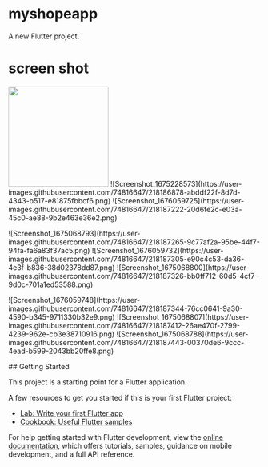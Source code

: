 # myshopeapp

A new Flutter project.
# screen shot
<p float="left">
<img src="https://user-images.githubusercontent.com/74816647/218186865-f7eb98a4-e3b6-4aa2-bcdf-070f75dadd4e.png" width="200" hight="200"  />
![Screenshot_1675228573](https://user-images.githubusercontent.com/74816647/218186878-abddf22f-8d7d-4343-b517-e81875fbbcf6.png)
![Screenshot_1676059725](https://user-images.githubusercontent.com/74816647/218187222-20d6fe2c-e03a-45c0-ae88-9b2e463e36e2.png)
</p>
<p float="left">
![Screenshot_1675068793](https://user-images.githubusercontent.com/74816647/218187265-9c77af2a-95be-44f7-94fa-fa6a83f37ac5.png)
![Screenshot_1676059732](https://user-images.githubusercontent.com/74816647/218187305-e90c4c53-da36-4e3f-b836-38d02378dd87.png)
![Screenshot_1675068800](https://user-images.githubusercontent.com/74816647/218187326-bb0ff712-60d5-4cf7-9d0c-701a1ed53588.png)
</p>
<p float="left">
![Screenshot_1676059748](https://user-images.githubusercontent.com/74816647/218187344-76cc0641-9a30-4590-b345-9711330b32e9.png)
![Screenshot_1675068807](https://user-images.githubusercontent.com/74816647/218187412-26ae470f-2799-4239-962e-cb3e38710916.png)
![Screenshot_1675068788](https://user-images.githubusercontent.com/74816647/218187443-00370de6-9ccc-4ead-b599-2043bb20ffe8.png)
</p>
## Getting Started

This project is a starting point for a Flutter application.

A few resources to get you started if this is your first Flutter project:

- [Lab: Write your first Flutter app](https://docs.flutter.dev/get-started/codelab)
- [Cookbook: Useful Flutter samples](https://docs.flutter.dev/cookbook)

For help getting started with Flutter development, view the
[online documentation](https://docs.flutter.dev/), which offers tutorials,
samples, guidance on mobile development, and a full API reference.
